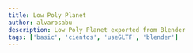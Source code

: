 ```yaml
---
title: Low Poly Planet
author: alvarosabu
description: Low Poly Planet exported from Blender
tags: ['basic', 'cientos', 'useGLTF', 'blender']
---
```


<LowpolyPlanet />
